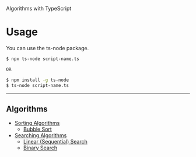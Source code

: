 Algorithms with TypeScript

# Usage
You can use the ts-node package.

```bash
$ npx ts-node script-name.ts

OR

$ npm install -g ts-node
$ ts-node script-name.ts
```

---

## Algorithms
+ [Sorting Algorithms](https://github.com/MeteSayan/algorithms-ts/tree/main/sorting-algorithms)
    + [Bubble Sort](https://github.com/MeteSayan/algorithms-ts/tree/main/sorting-algorithms/bubble-sort)
+ [Searching Algorithms](https://github.com/MeteSayan/algorithms-ts/tree/main/searching-algorithms)
    + [Linear (Sequential) Search](https://github.com/MeteSayan/algorithms-ts/tree/main/searching-algorithms/linear-search)
    + [Binary Search](https://github.com/MeteSayan/algorithms-ts/tree/main/searching-algorithms/binary-search)